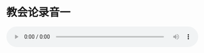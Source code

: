 # 教会论录音一

<audio style="width: 100%;" preload="false" controls controlslist="nodownload"><source src="//cdn.wechat.edu.pl/audio/mp3/old/27434.mp3" type="audio/mpeg">Your browser does not support the audio element.</audio>


